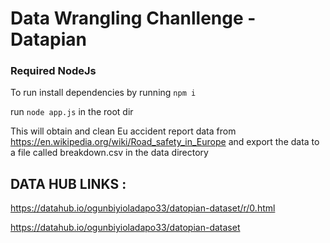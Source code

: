 # Data Wrangling Chanllenge - Datapian

### Required NodeJs

To run install dependencies by running `npm i`

run `node app.js` in the root dir

This will obtain and clean Eu accident report data from
https://en.wikipedia.org/wiki/Road_safety_in_Europe
and export the data to a file called breakdown.csv in the data directory

## DATA HUB LINKS :

https://datahub.io/ogunbiyioladapo33/datopian-dataset/r/0.html

https://datahub.io/ogunbiyioladapo33/datopian-dataset
